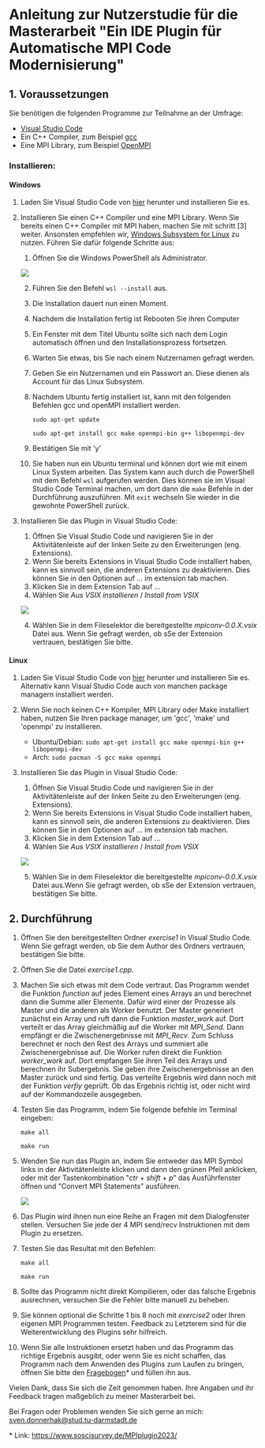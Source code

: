 # Anleitung zur Nutzerstudie für die Masterarbeit "Ein IDE Plugin für Automatische MPI Code Modernisierung"

## 1. Voraussetzungen

Sie benötigen die folgenden Programme zur Teilnahme an der Umfrage:

-   [Visual Studio Code](https://code.visualstudio.com/)
-   Ein C++ Compiler, zum Beispiel [gcc](https://gcc.gnu.org/)
-   Eine MPI Library, zum Beispiel [OpenMPI](https://www.open-mpi.org/)

### Installieren:

#### Windows

1.  Laden Sie Visual Studio Code von [hier](https://code.visualstudio.com/Download) herunter und installieren Sie es.
2.  Installieren Sie einen C++ Compiler und eine MPI Library. Wenn Sie bereits einen C++ Compiler mit MPI haben, machen Sie mit schritt [3] weiter.
    Ansonsten empfehlen wir, [Windows Subsystem for Linux](https://learn.microsoft.com/en-us/windows/wsl/about) zu nutzen.
    Führen Sie dafür folgende Schritte aus:

    1. Öffnen Sie die Windows PowerShell als Administrator.

    ![](media/powershell_admin.png)

    2. Führen Sie den Befehl `wsl --install` aus.
    3. Die Installation dauert nun einen Moment.
    4. Nachdem die Installation fertig ist Rebooten Sie ihren Computer
    5. Ein Fenster mit dem Titel Ubuntu sollte sich nach dem Login automatisch öffnen und den Installationsprozess fortsetzen.
    6. Warten Sie etwas, bis Sie nach einem Nutzernamen gefragt werden.
    7. Geben Sie ein Nutzernamen und ein Passwort an. Diese dienen als Account für das Linux Subsystem.
    8. Nachdem Ubuntu fertig installiert ist, kann mit den folgenden Befehlen gcc und openMPI installiert werden.

        `sudo apt-get update`

        `sudo apt-get install gcc make openmpi-bin g++ libopenmpi-dev`

    9. Bestätigen Sie mit 'y'
    10. Sie haben nun ein Ubuntu terminal und können dort wie mit einem Linux System arbeiten. Das System kann auch durch die PowerShell mit dem Befehl `wsl` aufgerufen werden. Dies können sie im Visual Studio Code Terminal machen, um dort dann die `make` Befehle in der Durchführung auszuführen.
        Mit `exit` wechseln Sie wieder in die gewohnte PowerShell zurück.

3.  Installieren Sie das Plugin in Visual Studio Code:

    1. Öffnen Sie Visual Studio Code und navigieren Sie in der Aktivitätenleiste auf der linken Seite zu den Erweiterungen (eng. Extensions).
    2. Wenn Sie bereits Extensions in Visual Studio Code installiert haben, kann es sinnvoll sein, die anderen Extensions zu deaktivieren.
       Dies können Sie in den Optionen auf ... im extension tab machen.
    3. Klicken Sie in dem Extension Tab auf ...
    4. Wählen Sie _Aus VSIX installieren_ / _Install from VSIX_

    ![](media/vsix.png)

    4. Wählen Sie in dem Fileselektor die bereitgestellte _mpiconv-0.0.X.vsix_ Datei aus. Wenn Sie gefragt werden, ob sSe der Extension vertrauen, bestätigen Sie bitte.

#### Linux

1. Laden Sie Visual Studio Code von [hier](https://code.visualstudio.com/Download) herunter und installieren Sie es. Alternativ kann Visual Studio Code auch von manchen package managern installiert werden.
2. Wenn Sie noch keinen C++ Kompiler, MPI Library oder Make installiert haben, nutzen Sie Ihren package manager, um 'gcc', 'make' und 'openmpi' zu installieren.
    - Ubuntu/Debian: `sudo apt-get install gcc make openmpi-bin g++ libopenmpi-dev`
    - Arch: `sudo pacman -S gcc make openmpi`
3. Installieren Sie das Plugin in Visual Studio Code:

    1. Öffnen Sie Visual Studio Code und navigieren Sie in der Aktivitätenleiste auf der linken Seite zu den Erweiterungen (eng. Extensions).
    2. Wenn Sie bereits Extensions in Visual Studio Code installiert haben, kann es sinnvoll sein, die anderen Extensions zu deaktivieren.
       Dies können Sie in den Optionen auf ... im extension tab machen.
    3. Klicken Sie in dem Extension Tab auf ...
    4. Wählen Sie _Aus VSIX installieren_ / _Install from VSIX_

    ![](media/vsix.png)

    5. Wählen Sie in dem Fileselektor die bereitgestellte _mpiconv-0.0.X.vsix_ Datei aus.Wenn Sie gefragt werden, ob sSe der Extension vertrauen, bestätigen Sie bitte.

## 2. Durchführung

1. Öffnen Sie den bereitgestellten Ordner _exercise1_ in Visual Studio Code. Wenn Sie gefragt werden, ob Sie dem Author des Ordners vertrauen, bestätigen Sie bitte.
2. Öffnen Sie die Datei _exercise1.cpp_.
3. Machen Sie sich etwas mit dem Code vertraut. Das Programm wendet die Funktion _function_ auf jedes Element eines Arrays an und berechnet dann die Summe aller Elemente.
   Dafür wird einer der Prozesse als Master und die anderen als Worker benutzt.
   Der Master generiert zunächst ein Array und ruft dann die Funktion _master_work_ auf.
   Dort verteilt er das Array gleichmäßig auf die Worker mit _MPI_Send_.
   Dann empfängt er die Zwischenergebnisse mit _MPI_Recv_.
   Zum Schluss berechnet er noch den Rest des Arrays und summiert alle Zwischenergebnisse auf.
   Die Worker rufen direkt die Funktion _worker_work_ auf.
   Dort empfangen Sie ihren Teil des Arrays und berechnen ihr Subergebnis.
   Sie geben ihre Zwischenergebnisse an den Master zurück und sind fertig.
   Das verteilte Ergebnis wird dann noch mit der Funktion _verfiy_ geprüft.
   Ob das Ergebnis richtig ist, oder nicht wird auf der Kommandozeile ausgegeben.
4. Testen Sie das Programm, indem Sie folgende befehle im Terminal eingeben:

    `make all`

    `make run`

5. Wenden Sie nun das Plugin an, indem Sie entweder das MPI Symbol links in der Aktivitätenleiste klicken und dann den grünen Pfeil anklicken, oder mit der Tastenkombination "_ctr_ + _shift_ + _p_" das Ausführfenster öffnen und "Convert MPI Statements" ausführen.

    ![](media/run_plugin.png)

6. Das Plugin wird ihnen nun eine Reihe an Fragen mit dem Dialogfenster stellen. Versuchen Sie jede der 4 MPI send/recv Instruktionen mit dem Plugin zu ersetzen.

7. Testen Sie das Resultat mit den Befehlen:

    `make all`

    `make run`

8. Sollte das Programm nicht direkt Kompilieren, oder das falsche Ergebnis ausrechnen, versuchen Sie die Fehler bitte manuell zu beheben.

9. Sie können optional die Schritte 1 bis 8 noch mit _exercise2_ oder Ihren eigenen MPI Programmen testen. Feedback zu Letzterem sind für die Weiterentwicklung des Plugins sehr hilfreich.

10. Wenn Sie alle Instruktionen ersetzt haben und das Programm das richtige Ergebnis ausgibt, oder wenn Sie es nicht schaffen, das Programm nach dem Anwenden des Plugins zum Laufen zu bringen, öffnen Sie bitte den [Fragebogen](https://www.soscisurvey.de/MPIplugin2023/)\* und füllen ihn aus.

Vielen Dank, dass Sie sich die Zeit genommen haben.
Ihre Angaben und ihr Feedback tragen maßgeblich zu meiner Masterarbeit bei.

Bei Fragen oder Problemen wenden Sie sich gerne an mich: sven.donnerhak@stud.tu-darmstadt.de

\* Link: https://www.soscisurvey.de/MPIplugin2023/
